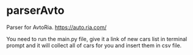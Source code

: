 # parserAvto
Parser for AvtoRia. https://auto.ria.com/ 

You need to run the main.py file, give it a link of new cars list in terminal prompt and it will collect all of cars for you and insert them in csv file.
